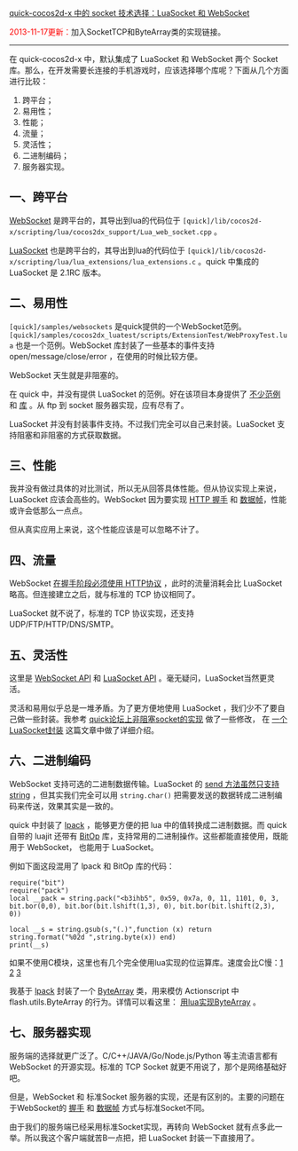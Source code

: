 [quick-cocos2d-x 中的 socket 技术选择：LuaSocket 和 WebSocket](http://zengrong.net/post/1965.htm)

<span style="color:red">2013-11-17更新：</span>加入SocketTCP和ByteArray类的实现链接。
<hr>

在 quick-cocos2d-x 中，默认集成了 LuaSocket 和 WebSocket 两个 Socket 库。那么，在开发需要长连接的手机游戏时，应该选择哪个库呢？下面从几个方面进行比较：

1. 跨平台；
1. 易用性；
2. 性能；
1. 流量；
1. 灵活性；
1. 二进制编码；
1. 服务器实现。

<!--more-->

## 一、跨平台

[WebSocket][6] 是跨平台的，其导出到lua的代码位于 `[quick]/lib/cocos2d-x/scripting/lua/cocos2dx_support/Lua_web_socket.cpp` 。

[LuaSocket][5] 也是跨平台的，其导出到lua的代码位于 `[quick]/lib/cocos2d-x/scripting/lua/lua_extensions/lua_extensions.c` 。quick 中集成的 LuaSocket 是 2.1RC 版本。

## 二、易用性

`[quick]/samples/websockets` 是quick提供的一个WebSocket范例。 `[quick]/samples/cocos2dx_luatest/scripts/ExtensionTest/WebProxyTest.lua` 也是一个范例。WebSocket 库封装了一些基本的事件支持 open/message/close/error ，在使用的时候比较方便。

WebSocket 天生就是非阻塞的。

在 quick 中，并没有提供 LuaSocket 的范例。好在该项目本身提供了 [不少范例][1] 和 [库][2] 。从 ftp 到 socket 服务器实现，应有尽有了。

LuaSocket 并没有封装事件支持。不过我们完全可以自己来封装。LuaSocket 支持阻塞和非阻塞的方式获取数据。

## 三、性能

我并没有做过具体的对比测试，所以无从回答具体性能。但从协议实现上来说，LuaSocket 应该会高些的。WebSocket 因为要实现 [HTTP 握手][3] 和 [数据帧][4]，性能或许会低那么一点点。

但从真实应用上来说，这个性能应该是可以忽略不计了。

## 四、流量

WebSocket [在握手阶段必须使用 HTTP协议][3] ，此时的流量消耗会比 LuaSocket 略高。但连接建立之后，就与标准的 TCP 协议相同了。

LuaSocket 就不说了，标准的 TCP 协议实现，还支持 UDP/FTP/HTTP/DNS/SMTP。

## 五、灵活性

这里是 [WebSocket API][7] 和 [LuaSocket API][8] 。毫无疑问，LuaSocket当然更灵活。

灵活和易用似乎总是一堆矛盾。为了更方便地使用 LuaSocket ，我们少不了要自己做一些封装。我参考 [quick论坛上非阻塞socket的实现][12] 做了一些修改， 在 [一个LuaSocket封装][16] 这篇文章中做了详细介绍。

## 六、二进制编码

WebSocket 支持可选的二进制数据传输。LuaSocket 的 [send 方法虽然只支持 string][9] ，但其实我们完全可以用 `string.char()` 把需要发送的数据转成二进制编码来传送，效果其实是一致的。

quick 中封装了 [lpack][10] ，能够更方便的把 lua 中的值转换成二进制数据。而 quick 自带的 luajit 还带有 [BitOp][11] 库，支持常用的二进制操作。这些都能直接使用，既能用于 WebSocket， 也能用于 LuaSocket。

例如下面这段混用了 lpack 和 BitOp 库的代码：

	require("bit")
	require("pack")
	local __pack = string.pack("<b3ihb5", 0x59, 0x7a, 0, 11, 1101, 0, 3,
	bit.bor(0,0), bit.bor(bit.lshift(1,3), 0), bit.bor(bit.lshift(2,3), 0))

	local __s = string.gsub(s,"(.)",function (x) return string.format("%02d ",string.byte(x)) end)
	print(__s)

如果不使用C模块，这里也有几个完全使用lua实现的位运算库。速度会比C慢：[1][13] [2][14] [3][15]

我基于 [lpack][10] 封装了一个 [ByteArray][17] 类，用来模仿 Actionscript 中 flash.utils.ByteArray 的行为。详情可以看这里： [用lua实现ByteArray][18] 。

## 七、服务器实现

服务端的选择就更广泛了。C/C++/JAVA/Go/Node.js/Python 等主流语言都有 WebSocket 的开源实现。标准的 TCP Socket 就更不用说了，那个是网络基础好吧。

但是，WebSocket 和 标准Socket 服务器的实现，还是有区别的。主要的问题在于WebSocket的 [握手][3] 和 [数据帧][4] 方式与标准Socket不同。


由于我们的服务端已经采用标准Socket实现，再转向 WebSocket 就有点多此一举。所以我这个客户端就苦B一点把，把 LuaSocket 封装一下直接用了。

[1]: https://github.com/diegonehab/luasocket/tree/master/samples
[2]: https://github.com/diegonehab/luasocket/tree/master/etc
[3]: https://github.com/zhangkaitao/websocket-protocol/wiki/4.%E6%89%93%E5%BC%80%E9%98%B6%E6%AE%B5%E6%8F%A1%E6%89%8B
[4]: https://github.com/zhangkaitao/websocket-protocol/wiki/5.%E6%95%B0%E6%8D%AE%E5%B8%A7
[5]: http://w3.impa.br/~diego/software/luasocket/home.html
[6]: http://www.websocket.org/
[7]: http://dev.w3.org/html5/websockets/
[8]: http://w3.impa.br/~diego/software/luasocket/reference.html
[9]: http://w3.impa.br/~diego/software/luasocket/tcp.html#send
[10]: underpop.free.fr/l/lua/lpack/
[11]: http://bitop.luajit.org/index.html
[12]: http://cn.quick-x.com/?topic=quickkydsocketfzl
[13]: https://github.com/DGAH/LuaSkillsForQSGS/blob/master/bit.lua
[14]: http://ricilake.blogspot.com/2007/10/iterating-bits-in-lua.html
[15]: http://www.cppblog.com/zhenyu/archive/2005/11/11/1050.html
[16]: http://zengrong.net/post/1980.htm
[17]: https://github.com/zrong/lua#ByteArray
[18]: http://zengrong.net/post/1968.htm
